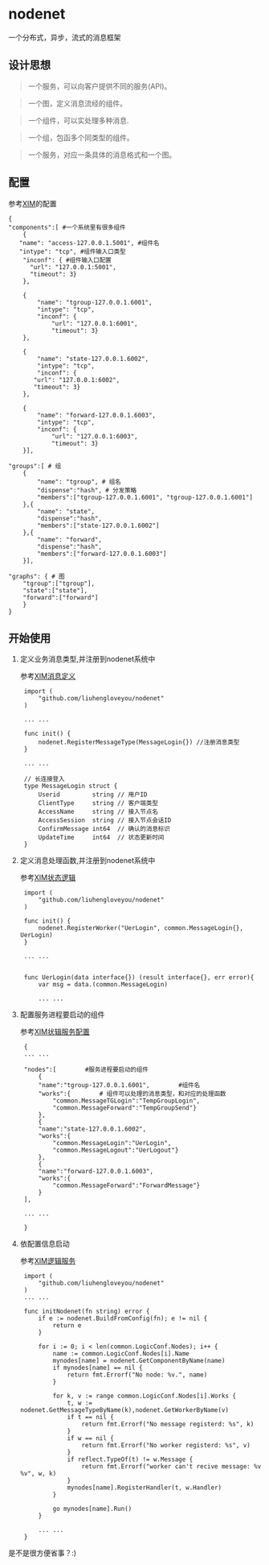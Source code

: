 # nodenet
一个分布式，异步，流式的消息框架
	
## 设计思想

>一个服务，可以向客户提供不同的服务(API)。

>一个图，定义消息流经的组件。

>一个组件，可以实处理多种消息.

>一个组，包函多个同类型的组件。

>一个服务，对应一条具体的消息格式和一个图。
	
## 配置
参考[XIM](https://github.com/liuhengloveyou/xim/blob/master/example/nodenet.conf.sample)的配置

	{
	"components":[ #一个系统里有很多组件
		{
       "name": "access-127.0.0.1.5001", #组件名
       "intype": "tcp", #组件输入口类型
		"inconf": { #组件输入口配置
	      "url": "127.0.0.1:5001",
	      "timeout": 3}
		},
	
		{
			"name": "tgroup-127.0.0.1.6001",
        	"intype": "tcp",
			"inconf": {
				"url": "127.0.0.1:6001",
	      		"timeout": 3}
		},
	
		{
			"name": "state-127.0.0.1.6002",
        	"intype": "tcp",
			"inconf": {
	   	   "url": "127.0.0.1:6002",
	   	   "timeout": 3}
		},

		{
			"name": "forward-127.0.0.1.6003",
        	"intype": "tcp",
			"inconf": {
	      		"url": "127.0.0.1:6003",
	      		"timeout": 3}
		}],
	
	"groups":[ # 组
		{
			"name": "tgroup", # 组名
			"dispense":"hash", # 分发策略
			"members":["tgroup-127.0.0.1.6001", "tgroup-127.0.0.1.6001"]
		},{
			"name": "state",
			"dispense":"hash",
			"members":["state-127.0.0.1.6002"]
		},{
			"name": "forward",
			"dispense":"hash",
			"members":["forward-127.0.0.1.6003"]
		}],

	"graphs": { # 图
		"tgroup":["tgroup"], 
		"state":["state"],
		"forward":["forward"]
		}
	}


## 开始使用

1. 定义业务消息类型,并注册到nodenet系统中
	
	参考[XIM消息定义](https://github.com/liuhengloveyou/xim/blob/master/common/message.go)
	
		import (
			"github.com/liuhengloveyou/nodenet"
		)
		
		... ...
		
		func init() {
			nodenet.RegisterMessageType(MessageLogin{}) //注册消息类型		
		}
		
		... ... 
		
		// 长连接登入
		type MessageLogin struct {
			Userid         string // 用户ID
			ClientType     string // 客户端类型
			AccessName     string // 接入节点名
			AccessSession  string // 接入节点会话ID
			ConfirmMessage int64  // 确认的消息标识
			UpdateTime     int64  // 状态更新时间
		}

	
2. 定义消息处理函数,并注册到nodenet系统中

	参考[XIM状态逻辑](https://github.com/liuhengloveyou/xim/blob/master/logic/state.go)
	
		import (
			"github.com/liuhengloveyou/nodenet"
		)
	
		func init() {
			nodenet.RegisterWorker("UerLogin", common.MessageLogin{}, UerLogin)
		}
		
		... ...
		
		
		func UerLogin(data interface{}) (result interface{}, err error){
			var msg = data.(common.MessageLogin)
			
			... ...
			
3. 配置服务进程要启动的组件

	参考[XIM状辑服务配置](https://github.com/liuhengloveyou/xim/blob/master/example/logic.conf.simple)
	
		{
		... ...

		"nodes":[        #服务进程要启动的组件
			{
			"name":"tgroup-127.0.0.1.6001",        #组件名
			"works":{        # 组件可以处理的消息类型，和对应的处理函数
				"common.MessageTGLogin":"TempGroupLogin",
				"common.MessageForward":"TempGroupSend"}
			},
			{
			"name":"state-127.0.0.1.6002",
			"works":{
				"common.MessageLogin":"UerLogin",
				"common.MessageLogout":"UerLogout"}
			},
			{
			"name":"forward-127.0.0.1.6003",
			"works":{
				"common.MessageForward":"ForwardMessage"}
			}
		],
	
		... ...
	
		}			
3. 依配置信息启动

	参考[XIM逻辑服务](https://github.com/liuhengloveyou/xim/blob/master/logic/logic.go)

		import (
			"github.com/liuhengloveyou/nodenet"
		)
		... ...

		func initNodenet(fn string) error {
			if e := nodenet.BuildFromConfig(fn); e != nil {
				return e
			}

			for i := 0; i < len(common.LogicConf.Nodes); i++ {
				name := common.LogicConf.Nodes[i].Name
				mynodes[name] = nodenet.GetComponentByName(name)
				if mynodes[name] == nil {
					return fmt.Errorf("No node: %v.", name)
				}

				for k, v := range common.LogicConf.Nodes[i].Works {
					t, w := nodenet.GetMessageTypeByName(k),nodenet.GetWorkerByName(v)
					if t == nil {
						return fmt.Errorf("No message registerd: %s", k)
					}
					if w == nil {
						return fmt.Errorf("No worker registerd: %s", v)
					}
					if reflect.TypeOf(t) != w.Message {
						return fmt.Errorf("worker can't recive message: %v %v", w, k)
					}
					mynodes[name].RegisterHandler(t, w.Handler)
				}

				go mynodes[name].Run()
			}
		
			... ...	
		}


是不是很方便省事？:)